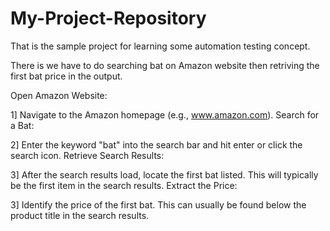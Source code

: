 # My-Project-Repository
That is the sample project for learning some automation testing concept.

There is we have to do searching bat on Amazon website then retriving 
the first bat price in the output.

Open Amazon Website:

1] Navigate to the Amazon homepage (e.g., www.amazon.com).
Search for a Bat:

2] Enter the keyword "bat" into the search bar and hit enter or click the search icon.
Retrieve Search Results:

3] After the search results load, locate the first bat listed. This will typically be the first item in the search results.
Extract the Price:

3] Identify the price of the first bat. This can usually be found below the product title in the search results.
